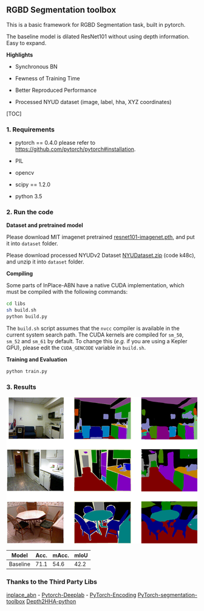 ## RGBD Segmentation toolbox

This is a basic framework for RGBD Segmentation task, built in pytorch.

The baseline model is dilated ResNet101 without using depth information. Easy to expand.

**Highlights**

- Synchronous BN

- Fewness of Training Time

- Better Reproduced Performance

- Processed NYUD dataset (image, label, hha, XYZ coordinates) 

[TOC]

 ### 1. Requirements

- pytorch == 0.4.0 please refer to https://github.com/pytorch/pytorch#installation.

- PIL 

- opencv

- scipy == 1.2.0

- python 3.5

### 2. Run the code

**Dataset and pretrained model**

Please download MIT imagenet pretrained [resnet101-imagenet.pth](http://sceneparsing.csail.mit.edu/model/pretrained_resnet/resnet101-imagenet.pth), and put it into `dataset` folder.

Please download processed NYUDv2 Dataset [NYUDataset.zip]( https://pan.baidu.com/s/1mFG6Skq6lwRAiNafRfKXjQ) (code k48c), and unzip it into `dataset` folder.

**Compiling**

Some parts of InPlace-ABN have a native CUDA implementation, which must be compiled with the following commands:
```bash
cd libs
sh build.sh
python build.py
```

The `build.sh` script assumes that the `nvcc` compiler is available in the current system search path.
The CUDA kernels are compiled for `sm_50`, `sm_52` and `sm_61` by default.
To change this (_e.g._ if you are using a Kepler GPU), please edit the `CUDA_GENCODE` variable in `build.sh`.

**Training and Evaluation**

```bash
python train.py
```

### 3. Results

![](figure/result.png)

| Model    | Acc. | mAcc. | mIoU |
| -------- | ---- | ----- | ---- |
| Baseline | 71.1 | 54.6  | 42.2 |

### Thanks to the Third Party Libs
[inplace_abn](https://github.com/mapillary/inplace_abn) - 
[Pytorch-Deeplab](https://github.com/speedinghzl/Pytorch-Deeplab) - 
[PyTorch-Encoding](https://github.com/zhanghang1989/PyTorch-Encoding)
[PyTorch-segmentation-toolbox](https://github.com/speedinghzl/pytorch-segmentation-toolbox)
[Depth2HHA-python](https://github.com/charlesCXK/Depth2HHA-python)